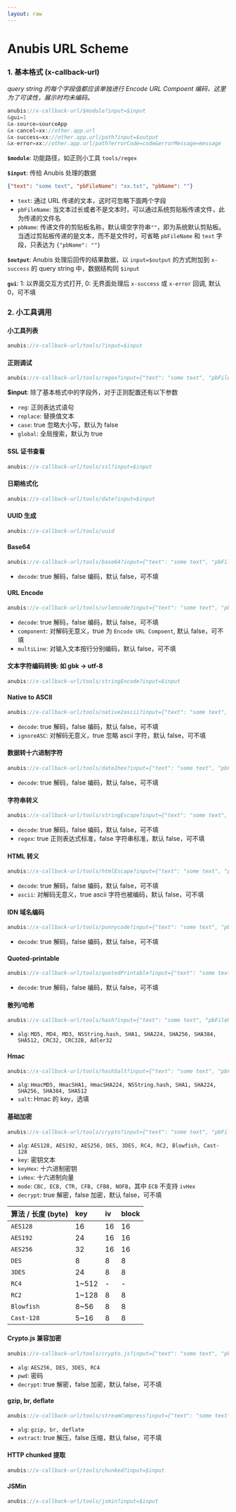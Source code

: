 ```yaml
---
layout: raw
---
```


# Anubis URL Scheme

### 1. 基本格式 (x-callback-url)

*query string 的每个字段值都应该单独进行 Encode URL Compoent 编码，这里为了可读性，展示时均未编码。*

```js
anubis://x-callback-url/$module?input=$input
&gui=1
&x-source=sourceApp
&x-cancel=xx://other.app.url
&x-success=xx://other.app.url/path?input=$output
&x-error=xx://other.app.url/path?errorCode=code&errorMessage=message
```

**`$module`**: 功能路径，如正则小工具 `tools/regex`

**`$input`**: 传给 Anubis 处理的数据
```json
{"text": "some text", "pbFileName": "xx.txt", "pbName": ""}
```
- `text`: 通过 URL 传递的文本，这时可忽略下面两个字段
- `pbFileName`: 当文本过长或者不是文本时，可以通过系统剪贴板传递文件，此为传递的文件名
- `pbName`: 传递文件的剪贴板名称，默认填空字符串`""`，即为系统默认剪贴板。当透过剪贴板传递的是文本，而不是文件时，可省略 `pbFileName` 和 `text` 字段，只表达为 `{"pbName": ""}`

**`$output`**: Anubis 处理后回传的结果数据，以 `input=$output` 的方式附加到 `x-success` 的 query string 中，数据结构同 `$input`

**`gui`**: 1: 以界面交互方式打开, 0: 无界面处理后 `x-success` 或 `x-error` 回调, 默认 0，可不填


### 2. 小工具调用

#### 小工具列表
```js
anubis://x-callback-url/tools/?input=$input
```

#### 正则调试
```js
anubis://x-callback-url/tools/regex?input={"text": "some text", "pbFileName": "xx.txt", "pbName": "", "reg": "^abc", "case": true, "global": false, "replace": "00"}
```

**$input**: 除了基本格式中的字段外，对于正则配置还有以下参数 
- `reg`: 正则表达式语句
- `replace`: 替换值文本
- `case`: true 忽略大小写，默认为 false
- `global`: 全局搜索，默认为 true


#### SSL 证书查看
```js
anubis://x-callback-url/tools/ssl?input=$input
```

#### 日期格式化
```js
anubis://x-callback-url/tools/date?input=$input
```

#### UUID 生成
```js
anubis://x-callback-url/tools/uuid
```

#### Base64
```js
anubis://x-callback-url/tools/base64?input={"text": "some text", "pbFileName": "xx.txt", "pbName": "", "decode": false}
```
- `decode`: true 解码，false 编码，默认 false，可不填

#### URL Encode
```js
anubis://x-callback-url/tools/urlencode?input={"text": "some text", "pbFileName": "xx.txt", "pbName": "", "decode": false, "component": false, "multiLine": false}
```
- `decode`: true 解码，false 编码，默认 false，可不填
- `component`: 对解码无意义，true 为 `Encode URL Compoent`, 默认 false，可不填
- `multiLine`: 对输入文本按行分别编码，默认 false，可不填


#### 文本字符编码转换: 如 gbk -> utf-8
```js
anubis://x-callback-url/tools/stringEncode?input=$input
```

#### Native to ASCII
```js
anubis://x-callback-url/tools/native2ascii?input={"text": "some text", "pbFileName": "xx.txt", "pbName": "", "decode": false, "ignoreASC": false}
```
- `decode`: true 解码，false 编码，默认 false，可不填
- `ignoreASC`: 对解码无意义，true 忽略 ascii 字符，默认 false，可不填


#### 数据转十六进制字符
```js
anubis://x-callback-url/tools/date2hex?input={"text": "some text", "pbFileName": "xx.txt", "pbName": "", "decode": false}
```
- `decode`: true 解码，false 编码，默认 false，可不填
  

#### 字符串转义
```js
anubis://x-callback-url/tools/stringEscape?input={"text": "some text", "pbFileName": "xx.txt", "pbName": "", "decode": false, "regex": false}
```
- `decode`: true 解码，false 编码，默认 false，可不填
- `regex`: true 正则表达式标准，false 字符串标准，默认 false，可不填
  

#### HTML 转义
```js
anubis://x-callback-url/tools/htmlEscape?input={"text": "some text", "pbFileName": "xx.txt", "pbName": "", "decode": false, "ascii": false}
```
- `decode`: true 解码，false 编码，默认 false，可不填
- `ascii`: 对解码无意义，true ascii 字符也被编码，默认 false，可不填
  

#### IDN 域名编码
```js
anubis://x-callback-url/tools/punnycode?input={"text": "some text", "pbFileName": "xx.txt", "pbName": "", "decode": false}
```
- `decode`: true 解码，false 编码，默认 false，可不填
  

#### Quoted-printable
```js
anubis://x-callback-url/tools/quotedPrintable?input={"text": "some text", "pbFileName": "xx.txt", "pbName": "", "decode": false}
```
- `decode`: true 解码，false 编码，默认 false，可不填
  

#### 散列/哈希
```js
anubis://x-callback-url/tools/hash?input={"text": "some text", "pbFileName": "xx.txt", "pbName": "", "alg": "MD5"}
```
- `alg`: `MD5, MD4, MD3, NSString.hash, SHA1, SHA224, SHA256, SHA384, SHA512, CRC32, CRC32B, Adler32`
  

#### Hmac
```js
anubis://x-callback-url/tools/hashSalt?input={"text": "some text", "pbFileName": "xx.txt", "pbName": "", "alg": "HmacMD5", "salt": "xxx"}
```
- `alg`: `HmacMD5, HmacSHA1, HmacSHA224, NSString.hash, SHA1, SHA224, SHA256, SHA384, SHA512`
- `salt`: Hmac 的 key，选填


#### 基础加密
```js
anubis://x-callback-url/tools/crypto?input={"text": "some text", "pbFileName": "xx.txt", "pbName": "", "alg": "AES128", "key": "xxx", "ivHex": "", "mode": "CBC", "decrypt": false}
```
- `alg`: `AES128, AES192, AES256, DES, 3DES, RC4, RC2, Blowfish, Cast-128`
- `key`: 密钥文本
- `keyHex`: 十六进制密钥
- `ivHex`: 十六进制向量
- `mode`: `CBC, ECB, CTR, CFB, CFB8, NOFB`，其中 `ECB` 不支持 `ivHex`
- `decrypt`: true 解密，false 加密，默认 false，可不填

| 算法 / 长度 (byte) | key | iv | block |
|:-------|:----|:----|:----|
| `AES128` | 16 | 16 | 16 |
| `AES192` | 24 | 16 | 16 |
| `AES256` | 32 | 16 | 16 |
| `DES` | 8 | 8 | 8 |
| `3DES` | 24 | 8 | 8 |
| `RC4` | 1~512 | - | - |
| `RC2` | 1~128 | 8 | 8 |
| `Blowfish` | 8~56 | 8 | 8 |
| `Cast-128` | 5~16 | 8 | 8 |


#### Crypto.js 兼容加密
```js
anubis://x-callback-url/tools/crypto.js?input={"text": "some text", "pbFileName": "xx.txt", "pbName": "", "alg": "AES128", "pwd": "xxx", "decrypt": false}
```
- `alg`: `AES256, DES, 3DES, RC4`
- `pwd`: 密码
- `decrypt`: true 解密，false 加密，默认 false，可不填


#### gzip, br, deflate
```js
anubis://x-callback-url/tools/streamCompress?input={"text": "some text", "pbFileName": "xx.txt", "pbName": "", "alg": "gzip", "extract": false}
```
- `alg`: `gzip, br, deflate`
- `extract`: true 解压，false 压缩，默认 false，可不填


#### HTTP chunked 提取
```js
anubis://x-callback-url/tools/chunked?input=$input
```


#### JSMin
```js
anubis://x-callback-url/tools/jsmin?input=$input
```